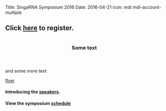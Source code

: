 Title: SingaRNA Symposium 2016
Date: 2016-04-21
icon: mdi mdi-account-multiple

## Click [**here**](http://goo.gl/forms/0awa0rCjGbMxPWBI3) to register.

<style>
.image:before{
  background-image: None;
  height: 100%;
}
em{
  font-style: italic;
}
</style>

<div class="row">
  <div class="6u">

<section>
  <a href="#stem-cells" class="image feature"><img src="/pages/singaRNA/SG-RNA flyer.png" alt="" /></a>
  <header>
    <h3>Some text</h3>
  </header>
  <p>and some more text</p>
</section>

  </div>

[flyer](https://github.com/YeoLab/yeolab.github.io-source/blob/master/content/pages/singaRNA/SG-RNA_flyer.pdf)


#### Introducing the [**speakers**](http://yeolab.github.io/singarna-2016-speaker-bios).

#### View the symposium [**schedule**](http://anthonybourdainontour.com/) 


